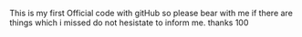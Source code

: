 This is my first Official code with gitHub so please bear with me if there are things which i missed do not hesistate to inform me. thanks 100
